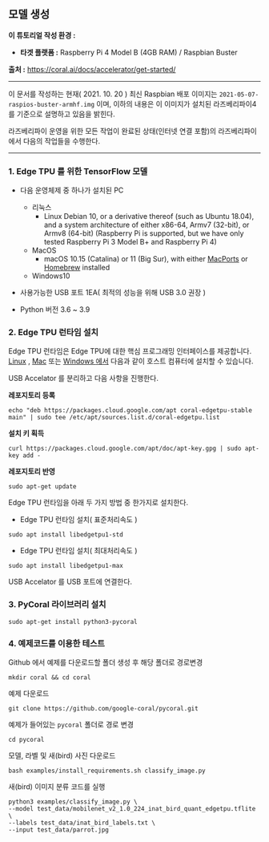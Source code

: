 ## 모델 생성

**이 튜토리얼 작성 환경 :**  

- **타겟 플랫폼 :** Raspberry Pi 4 Model B (4GB RAM) / Raspbian Buster

**출처 :** <https://coral.ai/docs/accelerator/get-started/>

---

이 문서를 작성하는 현재( 2021. 10. 20 ) 최신 Raspbian 배포 이미지는 `2021-05-07-raspios-buster-armhf.img` 이며, 이하의 내용은 이 이미지가 설치된 라즈베리파이4를 기준으로 설명하고 있음을 밝힌다. 

라즈베리파이 운영을 위한 모든 작업이 완료된 상태(인터넷 연결 포함)의 라즈베리파이에서 다음의 작업들을 수행한다. 



---

### 1. Edge TPU 를 위한 TensorFlow 모델

- 다음 운영체제 중 하나가 설치된 PC
  - 리눅스
    - Linux Debian 10, or a derivative thereof (such as Ubuntu 18.04), and a system architecture of either x86-64, Armv7 (32-bit), or Armv8 (64-bit) (Raspberry Pi is supported, but we have only tested Raspberry Pi 3 Model B+ and Raspberry Pi 4)
  - MacOS
    - macOS 10.15 (Catalina) or 11 (Big Sur), with either [MacPorts](https://www.macports.org/) or [Homebrew](https://brew.sh/) installed
  - Windows10

- 사용가능한 USB 포트 1EA( 최적의 성능을 위해 USB 3.0 권장 )

- Python 버전 3.6 ~ 3.9



### 2. Edge TPU 런타임 설치

Edge TPU 런타임은 Edge TPU에 대한 핵심 프로그래밍 인터페이스를 제공합니다. [Linux](https://coral.ai/docs/accelerator/get-started/#runtime-on-linux) , [Mac](https://coral.ai/docs/accelerator/get-started/#runtime-on-mac) 또는 [Windows ](https://coral.ai/docs/accelerator/get-started/#runtime-on-windows)[에서](https://coral.ai/docs/accelerator/get-started/#runtime-on-mac) 다음과 같이 호스트 컴퓨터에 설치할 수 있습니다.

USB Accelator 를 분리하고 다음 사항을 진행한다.

**레포지토리 등록**

```
echo "deb https://packages.cloud.google.com/apt coral-edgetpu-stable main" | sudo tee /etc/apt/sources.list.d/coral-edgetpu.list
```

**설치 키 획득**

```
curl https://packages.cloud.google.com/apt/doc/apt-key.gpg | sudo apt-key add -
```

**레포지토리 반영**

```
sudo apt-get update
```

Edge TPU 런타임을 아래 두 가지 방법 중 한가지로 설치한다.

- Edge TPU 런타임 설치( 표준처리속도 )

```
sudo apt install libedgetpu1-std
```

- Edge TPU 런타임 설치( 최대처리속도 )

```
sudo apt install libedgetpu1-max
```

USB Accelator 를 USB 포트에 연결한다.



### 3. PyCoral 라이브러리 설치

```
sudo apt-get install python3-pycoral
```



### 4. 예제코드를 이용한 테스트

Github 에서 예제를 다운로드할 폴더 생성 후 해당 폴더로 경로변경

```
mkdir coral && cd coral
```

 예제 다운로드

```
git clone https://github.com/google-coral/pycoral.git
```

예제가 들어있는 `pycoral` 폴더로 경로 변경

```
cd pycoral
```

모델, 라벨 및 새(bird) 사진 다운로드

```
bash examples/install_requirements.sh classify_image.py
```

새(bird) 이미지 분류 코드를 실행

```
python3 examples/classify_image.py \
--model test_data/mobilenet_v2_1.0_224_inat_bird_quant_edgetpu.tflite \
--labels test_data/inat_bird_labels.txt \
--input test_data/parrot.jpg
```




